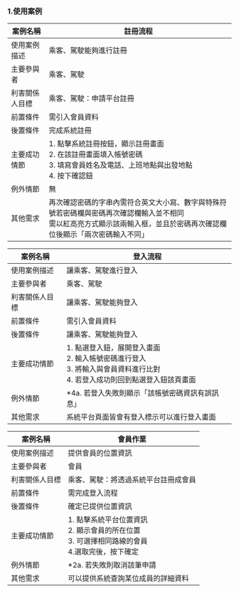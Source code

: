 ### 1.使用案例
|案例名稱|註冊流程|
|------|---------|
|使用案例描述|乘客、駕駛能夠進行註冊|
|主要參與者|乘客、駕駛|
|利害關係人目標|乘客、駕駛：申請平台註冊|
|前置條件|需引入會員資料|
|後置條件|完成系統註冊|
|主要成功情節|1. 點擊系統註冊按鈕，顯示註冊畫面<br>2. 在該註冊畫面填入帳號密碼<br>3. 填寫會員姓名及電話、上班地點與出發地點<br>4. 按下確認鈕|
|例外情節|無|
|其他需求|再次確認密碼的字串內需符合英文⼤⼩寫、數字與特殊符號若密碼欄與密碼再次確認欄輸入並不相同<br>需以紅⾼亮⽅式顯⽰該兩輸入框，並且於密碼再次確認欄位後顯⽰「兩次密碼輸入不同」|

|案例名稱|登入流程|
|------|---------|
|使用案例描述|讓乘客、駕駛進行登入|
|主要參與者|乘客、駕駛|
|利害關係人目標|讓乘客、駕駛能夠登入|
|前置條件|需引入會員資料|
|後置條件|讓乘客、駕駛能夠登入|
|主要成功情節|1. 點選登入鈕，展開登入畫⾯<br>2. 輸入帳號密碼進⾏登入<br>3. 將輸入與會員資料進行比對<br>4. 若登入成功則回到點選登入鈕該⾴畫⾯|
|例外情節|*4a. 若登入失敗則顯⽰「該帳號密碼資訊有誤訊息」|
|其他需求|系統平台⾴⾯皆會有登入標⽰可以進⾏登入畫⾯

|案例名稱|會員作業|
|------|---------|
|使用案例描述|提供會員的位置資訊|
|主要參與者|會員|
|利害關係人目標|乘客、駕駛：將透過系統平台註冊成會員|
|前置條件|需完成登入流程|
|後置條件|確定已提供位置資訊|
|主要成功情節|1. 點擊系統平台位置資訊<br>2. 顯示會員的所在位置<br>3. 可選擇相同路線的會員<br> 4.選取完後，按下確定
|例外情節|*2a. 若失敗則取消該筆申請|
|其他需求|可以提供系統查詢某位成員的詳細資料|